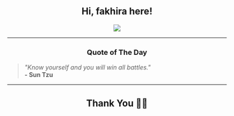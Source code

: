 <h2 align="center"> Hi, fakhira here!</h2>

<p align="center">
<a href="https://github.com/fakhiralkda" alt="github streak"><img src="https://dvst-streak.herokuapp.com/?user=fakhiralkda&theme=tokyonight&fire=DD472C"></a>
</p>

<hr>
<h3 align="center">Quote of The Day</h3>
<p align="center">
<blockquote>
<i>"Know yourself and you will win all battles."</i>
<br>
<b>- Sun Tzu</b>
</blockquote>
</p>


<hr>
<h2 align="center">Thank You 🙏🏼</h2>
